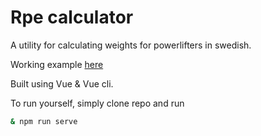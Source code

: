 # Rpe calculator

A utility for calculating weights for powerlifters in swedish.

Working example [here](https://fervent-bhaskara-502a7e.netlify.com/)

Built using Vue & Vue cli.

To run yourself, simply clone repo and run
```bash
& npm run serve
```
